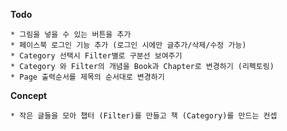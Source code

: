 <b> Todo </b>

	* 그림을 넣을 수 있는 버튼을 추가
    * 페이스북 로그인 기능 추가 (로그인 시에만 글추가/삭제/수정 가능)
    * Category 선택시 Filter별로 구분선 보여주기
    * Category 와 Filter의 개념을 Book과 Chapter로 변경하기 (리펙토링)
    * Page 출력순서를 제목의 순서대로 변경하기

<b> Concept </b>

	* 작은 글들을 모아 챕터 (Filter)를 만들고 책 (Category)를 만드는 컨셉
    